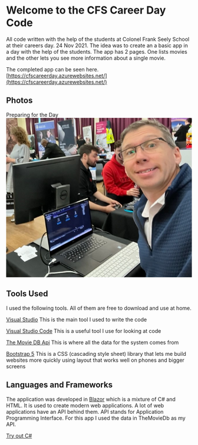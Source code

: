 ﻿# Welcome to the CFS Career Day Code
All code written with the help of the students at Colonel Frank Seely School at their careers day. 24 Nov 2021.
The idea was to create an a basic app in a day with the help of the students. The app has 2 pages. One lists movies and the other lets you see more information about a single movie. 

The completed app can be seen here. 
[https://cfscareerday.azurewebsites.net/](https://cfscareerday.azurewebsites.net/)

## Photos

Preparing for the Day
![The San Juan Mountains are beautiful!](./CFSCareerDay/wwwroot/img/selfie.jpg "Preparing for the day.")

## Tools Used
I used the following tools. All of them are free to download and use at home.

[Visual Studio](https://visualstudio.microsoft.com/vs/community/)
This is the main tool I used to write the code

[Visual Studio Code](https://code.visualstudio.com/)
This is a useful tool I use for looking at code

[The Movie DB Api](https://www.themoviedb.org/documentation/api)
This is where all the data for the system comes from 

[Bootstrap 5](https://getbootstrap.com/)
This is a CSS (cascading style sheet) library that lets me build websites more quickly using layout that works well on phones and bigger screens

## Languages and Frameworks

The application was developed in [Blazor](https://dotnet.microsoft.com/apps/aspnet/web-apps/blazor) which is a mixture of C# and HTML. It is used to create modern web applications.
A lot of web applications have an API behind them. API stands for Application Programming Interface. For this app I used the data in TheMovieDb as my API. 

[Try out C#](https://docs.microsoft.com/en-us/learn/paths/csharp-first-steps/)

